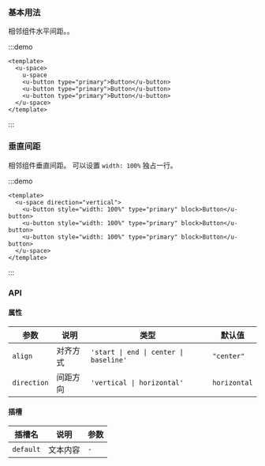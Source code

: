 ### 基本用法

相邻组件水平间距。。

:::demo

```vue
<template>
  <u-space>
    u-space
    <u-button type="primary">Button</u-button>
    <u-button type="primary">Button</u-button>
    <u-button type="primary">Button</u-button>
  </u-space>
</template>
```

:::

### 垂直间距

相邻组件垂直间距。 可以设置 `width: 100%` 独占一行。

:::demo

```vue
<template>
  <u-space direction="vertical">
    <u-button style="width: 100%" type="primary" block>Button</u-button>
    <u-button style="width: 100%" type="primary" block>Button</u-button>
    <u-button style="width: 100%" type="primary" block>Button</u-button>
  </u-space>
</template>
```

:::

### API

#### 属性

| 参数        | 说明     | 类型                                   | 默认值       |
| ----------- | -------- | -------------------------------------- | ------------ |
| `align`     | 对齐方式 | `'start \| end \| center \| baseline'` | `"center"`   |
| `direction` | 间距方向 | `'vertical \| horizontal'`             | `horizontal` |

#### 插槽

| 插槽名    | 说明     | 参数 |
| --------- | -------- | ---- |
| `default` | 文本内容 | `-`  |
